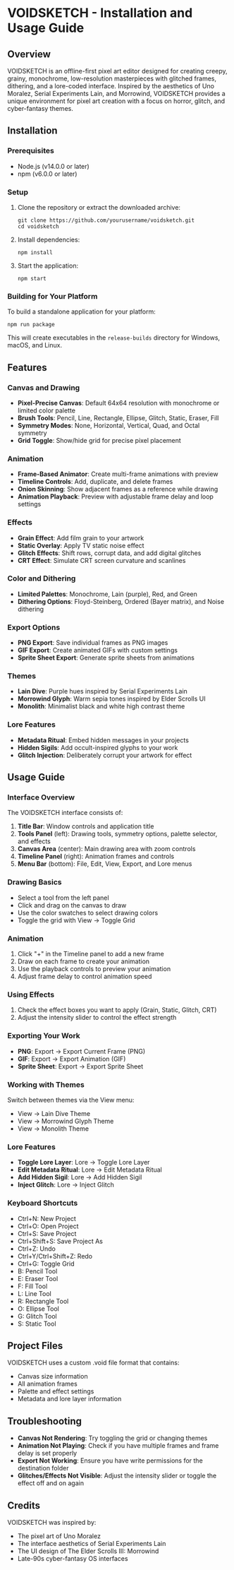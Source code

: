 # VOIDSKETCH - Installation and Usage Guide

## Overview

VOIDSKETCH is an offline-first pixel art editor designed for creating creepy, grainy, monochrome, low-resolution masterpieces with glitched frames, dithering, and a lore-coded interface. Inspired by the aesthetics of Uno Moralez, Serial Experiments Lain, and Morrowind, VOIDSKETCH provides a unique environment for pixel art creation with a focus on horror, glitch, and cyber-fantasy themes.

## Installation

### Prerequisites

- Node.js (v14.0.0 or later)
- npm (v6.0.0 or later)

### Setup

1. Clone the repository or extract the downloaded archive:
   ```
   git clone https://github.com/yourusername/voidsketch.git
   cd voidsketch
   ```

2. Install dependencies:
   ```
   npm install
   ```

3. Start the application:
   ```
   npm start
   ```

### Building for Your Platform

To build a standalone application for your platform:

```
npm run package
```

This will create executables in the `release-builds` directory for Windows, macOS, and Linux.

## Features

### Canvas and Drawing

- **Pixel-Precise Canvas**: Default 64x64 resolution with monochrome or limited color palette
- **Brush Tools**: Pencil, Line, Rectangle, Ellipse, Glitch, Static, Eraser, Fill
- **Symmetry Modes**: None, Horizontal, Vertical, Quad, and Octal symmetry
- **Grid Toggle**: Show/hide grid for precise pixel placement

### Animation

- **Frame-Based Animator**: Create multi-frame animations with preview
- **Timeline Controls**: Add, duplicate, and delete frames
- **Onion Skinning**: Show adjacent frames as a reference while drawing
- **Animation Playback**: Preview with adjustable frame delay and loop settings

### Effects

- **Grain Effect**: Add film grain to your artwork
- **Static Overlay**: Apply TV static noise effect
- **Glitch Effects**: Shift rows, corrupt data, and add digital glitches
- **CRT Effect**: Simulate CRT screen curvature and scanlines

### Color and Dithering

- **Limited Palettes**: Monochrome, Lain (purple), Red, and Green
- **Dithering Options**: Floyd-Steinberg, Ordered (Bayer matrix), and Noise dithering

### Export Options

- **PNG Export**: Save individual frames as PNG images
- **GIF Export**: Create animated GIFs with custom settings
- **Sprite Sheet Export**: Generate sprite sheets from animations

### Themes

- **Lain Dive**: Purple hues inspired by Serial Experiments Lain
- **Morrowind Glyph**: Warm sepia tones inspired by Elder Scrolls UI
- **Monolith**: Minimalist black and white high contrast theme

### Lore Features

- **Metadata Ritual**: Embed hidden messages in your projects
- **Hidden Sigils**: Add occult-inspired glyphs to your work
- **Glitch Injection**: Deliberately corrupt your artwork for effect

## Usage Guide

### Interface Overview

The VOIDSKETCH interface consists of:

1. **Title Bar**: Window controls and application title
2. **Tools Panel** (left): Drawing tools, symmetry options, palette selector, and effects
3. **Canvas Area** (center): Main drawing area with zoom controls
4. **Timeline Panel** (right): Animation frames and controls
5. **Menu Bar** (bottom): File, Edit, View, Export, and Lore menus

### Drawing Basics

- Select a tool from the left panel
- Click and drag on the canvas to draw
- Use the color swatches to select drawing colors
- Toggle the grid with View → Toggle Grid

### Animation

1. Click "+" in the Timeline panel to add a new frame
2. Draw on each frame to create your animation
3. Use the playback controls to preview your animation
4. Adjust frame delay to control animation speed

### Using Effects

1. Check the effect boxes you want to apply (Grain, Static, Glitch, CRT)
2. Adjust the intensity slider to control the effect strength

### Exporting Your Work

- **PNG**: Export → Export Current Frame (PNG)
- **GIF**: Export → Export Animation (GIF)
- **Sprite Sheet**: Export → Export Sprite Sheet

### Working with Themes

Switch between themes via the View menu:
- View → Lain Dive Theme
- View → Morrowind Glyph Theme
- View → Monolith Theme

### Lore Features

- **Toggle Lore Layer**: Lore → Toggle Lore Layer
- **Edit Metadata Ritual**: Lore → Edit Metadata Ritual
- **Add Hidden Sigil**: Lore → Add Hidden Sigil
- **Inject Glitch**: Lore → Inject Glitch

### Keyboard Shortcuts

- Ctrl+N: New Project
- Ctrl+O: Open Project
- Ctrl+S: Save Project
- Ctrl+Shift+S: Save Project As
- Ctrl+Z: Undo
- Ctrl+Y/Ctrl+Shift+Z: Redo
- Ctrl+G: Toggle Grid
- B: Pencil Tool
- E: Eraser Tool
- F: Fill Tool
- L: Line Tool
- R: Rectangle Tool
- O: Ellipse Tool
- G: Glitch Tool
- S: Static Tool

## Project Files

VOIDSKETCH uses a custom .void file format that contains:
- Canvas size information
- All animation frames
- Palette and effect settings
- Metadata and lore layer information

## Troubleshooting

- **Canvas Not Rendering**: Try toggling the grid or changing themes
- **Animation Not Playing**: Check if you have multiple frames and frame delay is set properly
- **Export Not Working**: Ensure you have write permissions for the destination folder
- **Glitches/Effects Not Visible**: Adjust the intensity slider or toggle the effect off and on again

## Credits

VOIDSKETCH was inspired by:
- The pixel art of Uno Moralez
- The interface aesthetics of Serial Experiments Lain
- The UI design of The Elder Scrolls III: Morrowind
- Late-90s cyber-fantasy OS interfaces
